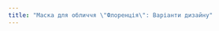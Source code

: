 ```yaml
---
title: "Маска для обличчя \"Флоренція\": Варіанти дизайну"
---
```


<PatternOptions pattern='florence' />
